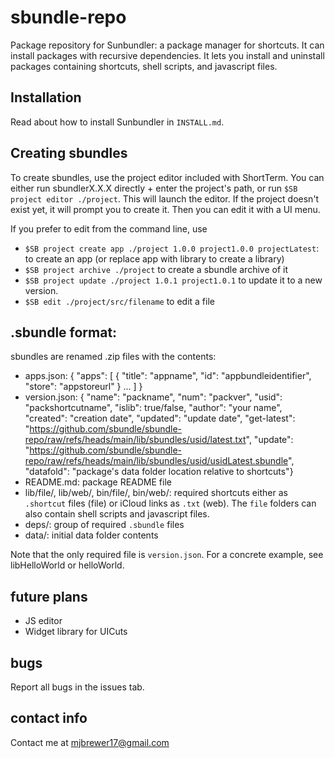 # sbundle-repo

Package repository for Sunbundler: a package manager for shortcuts. It can install packages with recursive dependencies. It lets you install and uninstall packages containing shortcuts, shell scripts, and javascript files.

## Installation

Read about how to install Sunbundler in `INSTALL.md`.

## Creating sbundles

To create sbundles, use the project editor included with ShortTerm. You can either run sbundlerX.X.X directly + enter the project's path, or run `$SB project editor ./project`. This will launch the editor. If the project doesn't exist yet, it will prompt you to create it. Then you can edit it with a UI menu.

If you prefer to edit from the command line, use 
- `$SB project create app ./project 1.0.0 project1.0.0 projectLatest`: to create an app (or replace app with library to create a library)
- `$SB project archive ./project` to create a sbundle archive of it
- `$SB project update ./project 1.0.1 project1.0.1` to update it to a new version.
- `$SB edit ./project/src/filename` to edit a file

## .sbundle format:
 sbundles are renamed .zip files with the contents:
 - apps.json: { "apps": [ { "title": "appname", "id": "appbundleidentifier", "store": "appstoreurl" } ... ] }
 - version.json: { "name": "packname", "num": "packver", "usid": "packshortcutname", "islib": true/false, "author": "your name", "created": "creation date", "updated": "update date", "get-latest": "https://github.com/sbundle/sbundle-repo/raw/refs/heads/main/lib/sbundles/usid/latest.txt", "update": "https://github.com/sbundle/sbundle-repo/raw/refs/heads/main/lib/sbundles/usid/usidLatest.sbundle", "datafold": "package's data folder location relative to shortcuts"}
 - README.md: package README file
 - lib/file/, lib/web/, bin/file/, bin/web/: required shortcuts either as `.shortcut` files (file) or iCloud links as `.txt` (web). The `file` folders can also contain shell scripts and javascript files.
 - deps/: group of required `.sbundle` files
 - data/: initial data folder contents

Note that the only required file is `version.json`. 
For a concrete example, see libHelloWorld or helloWorld.

## future plans

* JS editor
* Widget library for UICuts

## bugs

Report all bugs in the issues tab.

## contact info

Contact me at mjbrewer17@gmail.com
